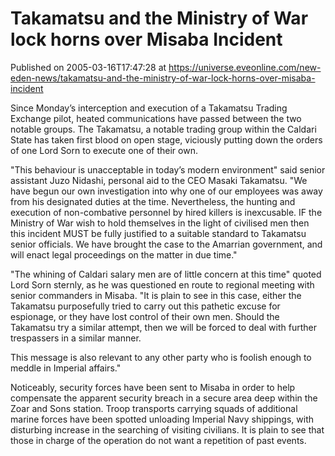 # Takamatsu and the Ministry of War lock horns over Misaba Incident
Published on 2005-03-16T17:47:28 at https://universe.eveonline.com/new-eden-news/takamatsu-and-the-ministry-of-war-lock-horns-over-misaba-incident

Since Monday’s interception and execution of a Takamatsu Trading Exchange pilot, heated communications have passed between the two notable groups. The Takamatsu, a notable trading group within the Caldari State has taken first blood on open stage, viciously putting down the orders of one Lord Sorn to execute one of their own.   
  
"This behaviour is unacceptable in today’s modern environment" said senior assistant Juzo Nidashi, personal aid to the CEO Masaki Takamatsu. "We have begun our own investigation into why one of our employees was away from his designated duties at the time. Nevertheless, the hunting and execution of non-combative personnel by hired killers is inexcusable. IF the Ministry of War wish to hold themselves in the light of civilised men then this incident MUST be fully justified to a suitable standard to Takamatsu senior officials. We have brought the case to the Amarrian government, and will enact legal proceedings on the matter in due time."   
  
"The whining of Caldari salary men are of little concern at this time" quoted Lord Sorn sternly, as he was questioned en route to regional meeting with senior commanders in Misaba. "It is plain to see in this case, either the Takamatsu purposefully tried to carry out this pathetic excuse for espionage, or they have lost control of their own men. Should the Takamatsu try a similar attempt, then we will be forced to deal with further trespassers in a similar manner.   
  
This message is also relevant to any other party who is foolish enough to meddle in Imperial affairs."   
  
Noticeably, security forces have been sent to Misaba in order to help compensate the apparent security breach in a secure area deep within the Zoar and Sons station. Troop transports carrying squads of additional marine forces have been spotted unloading Imperial Navy shippings, with disturbing increase in the searching of visiting civilians. It is plain to see that those in charge of the operation do not want a repetition of past events.
